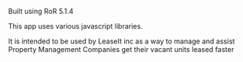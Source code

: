 Built using RoR 5.1.4

This app uses various javascript libraries.

It is intended to be used by LeaseIt inc as a way to manage and assist Property Management Companies get their vacant units leased faster
